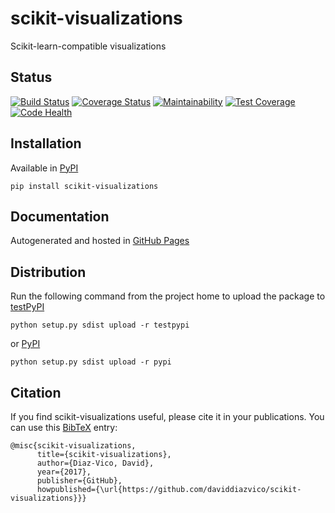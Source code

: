 # scikit-visualizations
Scikit-learn-compatible visualizations

## Status
[![Build Status](https://travis-ci.org/daviddiazvico/scikit-visualizations.svg?branch=master)](https://travis-ci.org/daviddiazvico/scikit-visualizations)
[![Coverage Status](https://coveralls.io/repos/github/daviddiazvico/scikit-visualizations/badge.svg)](https://coveralls.io/github/daviddiazvico/scikit-visualizations)
[![Maintainability](https://api.codeclimate.com/v1/badges/0d44dcdbb204b8f4fc37/maintainability)](https://codeclimate.com/github/daviddiazvico/scikit-visualizations/maintainability)
[![Test Coverage](https://api.codeclimate.com/v1/badges/0d44dcdbb204b8f4fc37/test_coverage)](https://codeclimate.com/github/daviddiazvico/scikit-visualizations/test_coverage)
[![Code Health](https://landscape.io/github/daviddiazvico/scikit-visualizations/master/landscape.svg?style=flat)](https://landscape.io/github/daviddiazvico/scikit-visualizations/master)

## Installation
Available in [PyPI](https://pypi.python.org/pypi?:action=display&name=scikit-visualizations)
```
pip install scikit-visualizations
```

## Documentation
Autogenerated and hosted in [GitHub Pages](https://daviddiazvico.github.io/scikit-visualizations/)

## Distribution
Run the following command from the project home to upload the package to [testPyPI](https://testpypi.python.org/)
```
python setup.py sdist upload -r testpypi
```
or [PyPI](https://pypi.python.org/)
```
python setup.py sdist upload -r pypi
```

## Citation
If you find scikit-visualizations useful, please cite it in your publications. You can use this [BibTeX](http://www.bibtex.org/) entry:
```
@misc{scikit-visualizations,
      title={scikit-visualizations},
      author={Diaz-Vico, David},
      year={2017},
      publisher={GitHub},
      howpublished={\url{https://github.com/daviddiazvico/scikit-visualizations}}}
```